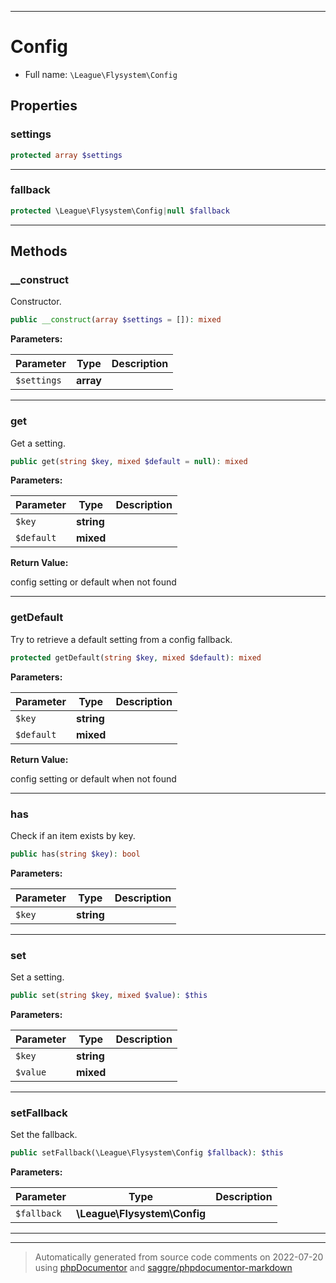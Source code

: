 ***

# Config





* Full name: `\League\Flysystem\Config`



## Properties


### settings



```php
protected array $settings
```






***

### fallback



```php
protected \League\Flysystem\Config|null $fallback
```






***

## Methods


### __construct

Constructor.

```php
public __construct(array $settings = []): mixed
```








**Parameters:**

| Parameter | Type | Description |
|-----------|------|-------------|
| `$settings` | **array** |  |




***

### get

Get a setting.

```php
public get(string $key, mixed $default = null): mixed
```








**Parameters:**

| Parameter | Type | Description |
|-----------|------|-------------|
| `$key` | **string** |  |
| `$default` | **mixed** |  |


**Return Value:**

config setting or default when not found



***

### getDefault

Try to retrieve a default setting from a config fallback.

```php
protected getDefault(string $key, mixed $default): mixed
```








**Parameters:**

| Parameter | Type | Description |
|-----------|------|-------------|
| `$key` | **string** |  |
| `$default` | **mixed** |  |


**Return Value:**

config setting or default when not found



***

### has

Check if an item exists by key.

```php
public has(string $key): bool
```








**Parameters:**

| Parameter | Type | Description |
|-----------|------|-------------|
| `$key` | **string** |  |




***

### set

Set a setting.

```php
public set(string $key, mixed $value): $this
```








**Parameters:**

| Parameter | Type | Description |
|-----------|------|-------------|
| `$key` | **string** |  |
| `$value` | **mixed** |  |




***

### setFallback

Set the fallback.

```php
public setFallback(\League\Flysystem\Config $fallback): $this
```








**Parameters:**

| Parameter | Type | Description |
|-----------|------|-------------|
| `$fallback` | **\League\Flysystem\Config** |  |




***


***
> Automatically generated from source code comments on 2022-07-20 using [phpDocumentor](http://www.phpdoc.org/) and [saggre/phpdocumentor-markdown](https://github.com/Saggre/phpDocumentor-markdown)
